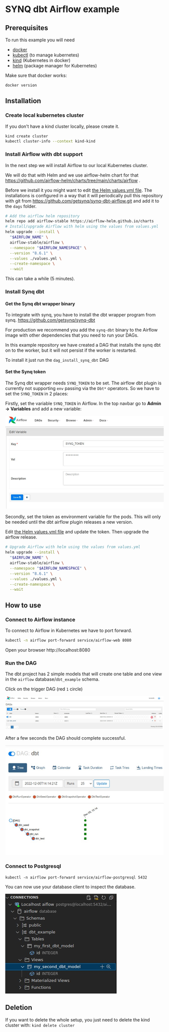 # SYNQ dbt Airflow example

## Prerequisites

To run this example you will need

- [docker](https://docs.docker.com/get-docker/)
- [kubectl](https://kubernetes.io/docs/tasks/tools/) (to manage kubernetes)
- [kind](https://kind.sigs.k8s.io/) (Kubernetes in docker)
- [helm](https://helm.sh/docs/intro/quickstart/) (package manager for Kubernetes)

Make sure that docker works:

```bash
docker version
```

## Installation

### Create local kubernetes cluster

If you don't have a kind cluster locally, please create it.

```bash
kind create cluster
kubectl cluster-info --context kind-kind
```

### Install Airflow with dbt support

In the next step we will install Airflow to our local Kubernetes cluster.

We will do that with Helm and we use airflow-helm chart for that https://github.com/airflow-helm/charts/tree/main/charts/airflow .

Before we install it you might want to edit [the Helm values.yml file](values.yml). The installations is configured in a way that it will periodically pull this repository with git from https://github.com/getsynq/synq-dbt-airflow.git and add it to the `dags` folder.


```bash
# Add the airflow helm repository
helm repo add airflow-stable https://airflow-helm.github.io/charts
# Install/upgrade Airflow with helm using the values from values.yml
helm upgrade --install \
  "$AIRFLOW_NAME" \
  airflow-stable/airflow \
  --namespace "$AIRFLOW_NAMESPACE" \
  --version "8.6.1" \
  --values ./values.yml \
  --create-namespace \
  --wait
```
This can take a while (5 minutes).

### Install Synq dbt

#### Get the Synq dbt wrapper binary

To integrate with synq, you have to install the dbt wrapper program from synq. https://github.com/getsynq/synq-dbt

For production we recommend you add the `synq-dbt` binary to the Airflow image with other dependencies that you need to run your DAGs.

In this example repository we have created a DAG that installs the synq dbt on to the worker, but it will not persist if the worker is restarted.

To install it just run the `dag_install_synq_dbt` DAG

#### Set the Synq token

The Synq dbt wrapper needs `SYNQ_TOKEN` to be set. The airflow dbt plugin is currently not supporting `env` passing via the `Dbt*` operators. So we have to set the `SYNQ_TOKEN` in 2 places:

Firstly, set the variable `SYNQ_TOKEN` in Airflow. In the top navbar go to **Admin -> Variables** and add a new variable:


![Synq variable token](doc/img/synq_variable.jpg)

Secondly, set the token as environment variable for the pods. This will only be needed until the dbt airflow plugin releases a new version.

Edit [the Helm values.yml file](values.yml) and update the token. Then upgrade the airflow release.

```bash
# Upgrade Airflow with helm using the values from values.yml
helm upgrade --install \
  "$AIRFLOW_NAME" \
  airflow-stable/airflow \
  --namespace "$AIRFLOW_NAMESPACE" \
  --version "8.6.1" \
  --values ./values.yml \
  --create-namespace \
  --wait
```

## How to use

### Connect to Airflow instance

To connect to Airflow in Kubernetes we have to port forward.

```bash
kubectl -n airflow port-forward service/airflow-web 8080
```

Open your browser http://localhost:8080

### Run the DAG

The dbt project has 2 simple models that will create one table and one view in the `airflow` database/`dbt_example` schema.

Click on the trigger DAG (red `1` circle)

![Airflow home view](doc/img/home.jpg)

After a few seconds the DAG should complete successful.

![Dag run](doc/img/dag_runs.jpg)


### Connect to Postgresql

`kubectl -n airflow port-forward service/airflow-postgresql 5432`

You can now use your database client to inspect the database.


![Database](doc/img/psql.jpg)

## Deletion

If you want to delete the whole setup, you just need to delete the kind cluster with:
`kind delete cluster`
